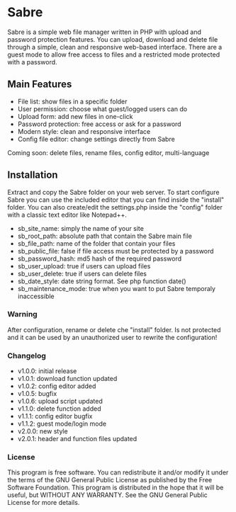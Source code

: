 # Sabre
Sabre is a simple web file manager written in PHP with upload and password protection features.
You can upload, download and delete file through a simple, clean and responsive web-based interface.
There are a guest mode to allow free access to files and a restricted mode protected with a password.


## Main Features
* File list: show files in a specific folder
* User permission: choose what guest/logged users can do
* Upload form: add new files in one-click
* Password protection: free access or ask for a password
* Modern style: clean and responsive interface
* Config file editor: change settings directly from Sabre

Coming soon: delete files, rename files, config editor, multi-language


## Installation
Extract and copy the Sabre folder on your web server.
To start configure Sabre you can use the included editor that you can find inside the "install" folder.
You can also create/edit the settings.php inside the "config" folder with a classic text editor like Notepad++.

* sb_site_name: simply the name of your site
* sb_root_path: absolute path that contain the Sabre main file
* sb_file_path: name of the folder that contain your files
* sb_public_file: false if file access must be protected by a password
* sb_password_hash: md5 hash of the required password
* sb_user_upload: true if users can upload files
* sb_user_delete: true if users can delete files
* sb_date_style: date string format. See php function date()
* sb_maintenance_mode: true when you want to put Sabre temporaly inaccessible


### Warning
After configuration, rename or delete che "install" folder.
Is not protected and it can be used by an unauthorized user to rewrite the configuration!


### Changelog
* v1.0.0: initial release
* v1.0.1: download function updated
* v1.0.2: config editor added
* v1.0.5: bugfix
* v1.0.6: upload script updated
* v1.1.0: delete function added
* v1.1.1: config editor bugfix
* v1.1.2: guest mode/login mode
* v2.0.0: new style
* v2.0.1: header and function files updated


### License
This program is free software. You can redistribute it and/or modify it under the terms of 
the GNU General Public License as published by the Free Software Foundation.
This program is distributed in the hope that it will be useful, but WITHOUT ANY WARRANTY.
See the GNU General Public License for more details. 
